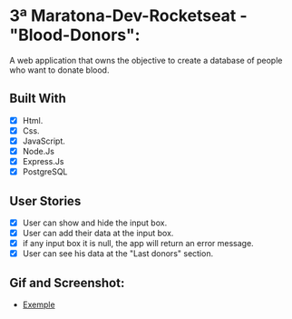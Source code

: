 # 3ª Maratona-Dev-Rocketseat - "Blood-Donors":
A web application that owns the objective to create a database of people who want to donate blood.

## Built With

- [x] Html.
- [x] Css.
- [x] JavaScript.
- [x] Node.Js
- [x] Express.Js
- [x] PostgreSQL
 
## User Stories

- [x] User can show and hide the input box.
- [x] User can add their data at the input box.
- [x] if any input box it is null, the app will return an error message.
- [x] User can see his data at the "Last donors" section.

## Gif and Screenshot:

* [Exemple](https://github.com/robertokbr/Donate_Blood/tree/master/exemple)

